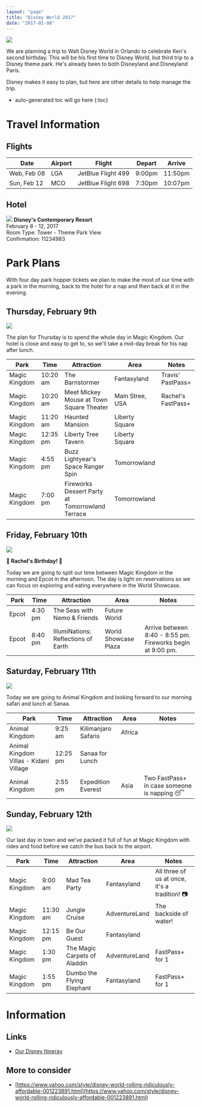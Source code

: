 ```yaml
---
layout: "page"
title: "Disney World 2017"
date: "2017-01-08"
---
```

![](/images/2017/01/disneyworld-characters.jpg)

We are planning a trip to Walt Disney World in Orlando to celebrate Ken's second birthday. This will be his first time to Disney World, but third trip to a Disney theme park. He's already been to both Disneyland and Disneyland Paris.

Disney makes it easy to plan, but here are other details to help manage the trip.

* auto-generated toc will go here
{:toc}

# Travel Information

## Flights

Date        | Airport | Flight             | Depart | Arrive
------------|---------|--------------------|--------|--------
Web, Feb 08 | LGA     | JetBlue Flight 499 | 9:00pm | 11:50pm
Sun, Feb 12 | MCO     | JetBlue Flight 698 | 7:30pm | 10:07pm

## Hotel

![](/images/2017/01/contemporary-resort-00-full.jpg)
**Disney's Contemporary Resort**  
February 8 - 12, 2017  
Room Type: Tower - Theme Park View  
Confirmation: 11234983  

# Park Plans

With four day park hopper tickets we plan to make the most of our time with a park in the morning, back to the hotel for a nap and then back at it in the evening.

## Thursday, February 9th

![](/images/2017/01/magic-kingdomv3-00-full.jpg)

The plan for Thursday is to spend the whole day in Magic Kingdom. Our hotel is close and easy to get to, so we'll take a mid-day break for his nap after lunch.

Park | Time | Attraction | Area | Notes
-----|------|------------|------|------
Magic Kingdom | 10:20 am | The Barnstormer | Fantasyland | Travis' PastPass+
Magic Kingdom | 10:20 am | Meet Mickey Mouse at Town Square Theater | Main Stree, USA | Rachel's FastPass+
Magic Kingdom | 11:20 am | Haunted Mansion | Liberty Square |
Magic Kingdom | 12:35 pm | Liberty Tree Tavern | Liberty Square |
Magic Kingdom | 4:55 pm | Buzz Lightyear's Space Ranger Spin | Tomorrowland |
Magic Kingdom | 7:00 pm | Fireworks Dessert Party at Tomorrowland Terrace | Tomorrowland |

## Friday, February 10th

![](/images/2017/01/epcot-overview-main-enterance-5x2.jpg)

**🎉 Rachel's Birthday!  🎉**

Today we are going to split our time between Magic Kingdom in the morning and Epcot in the afternoon. The day is light on reservations so we can focus on exploring and eating everywhere in the World Showcase.

Park | Time | Attraction | Area | Notes
-----|------|------------|------|------
Epcot | 4:30 pm | The Seas with Nemo & Friends | Future World |
Epcot | 8:40 pm | IllumiNations: Reflections of Earth | World Showcase Plaza | Arrive between 8:40 - 8:55 pm. Fireworks begin at 9:00 pm.

## Saturday, February 11th

![](/images/2017/01/animal-kingdom-overview-02.jpg)

Today we are going to Animal Kingdom and looking forward to our morning safari and lunch at Sanaa.

Park | Time | Attraction | Area | Notes
-----|------|------------|------|------
Animal Kingdom | 9:25 am | Kilimanjaro Safaris | Africa |
Animal Kingdom Villas - Kidani Village | 12:25 pm | Sanaa for Lunch | |
Animal Kingdom | 2:55 pm | Expedition Everest | Asia | Two FastPass+ in case someone is napping 😴

## Sunday, February 12th

![](/images/2017/01/magic-kingdom-gallery17.jpg)

Our last day in town and we've packed it full of fun at Magic Kingdom with rides and food before we catch the bus back to the airport.

Park | Time | Attraction | Area | Notes
-----|------|------------|------|------
Magic Kingdom | 9:00 am | Mad Tea Party | Fantasyland | All three of us at once, it's a tradition! 📷
Magic Kingdom | 11:30 am | Jungle Cruise | AdventureLand | The backside of water!
Magic Kingdom | 12:15 pm | Be Our Guest | Fantasyland |
Magic Kingdom | 1:30 pm | The Magic Carpets of Aladdin | AdventureLand | FastPass+ for 1
Magic Kingdom | 1:55 pm | Dumbo the Flying Elephant | Fantasyland | FastPass+ for 1

# Information

## Links
* [Our Disney Itineray](https://disneyworld.disney.go.com/plan/itinerary/2017-02-08/)

## More to consider
* [https://www.yahoo.com/style/disney-world-rolling-ridiculously-affordable-001223891.html](https://www.yahoo.com/style/disney-world-rolling-ridiculously-affordable-001223891.html)
